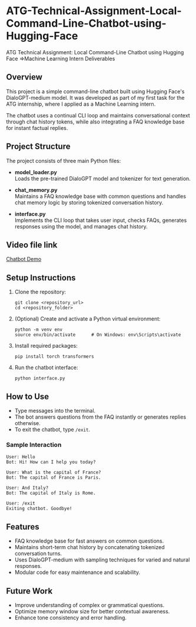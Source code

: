 # ATG-Technical-Assignment-Local-Command-Line-Chatbot-using-Hugging-Face
ATG Technical Assignment:  Local Command-Line Chatbot using Hugging  Face =>Machine Learning Intern Deliverables


## Overview
This project is a simple command-line chatbot built using Hugging Face's DialoGPT-medium model. It was developed as part of my first task for the ATG internship, where I applied as a Machine Learning intern.

The chatbot uses a continual CLI loop and maintains conversational context through chat history tokens, while also integrating a FAQ knowledge base for instant factual replies.

## Project Structure
The project consists of three main Python files:

- **model_loader.py**  
  Loads the pre-trained DialoGPT model and tokenizer for text generation.

- **chat_memory.py**  
  Maintains a FAQ knowledge base with common questions and handles chat memory logic by storing tokenized conversation history.

- **interface.py**  
  Implements the CLI loop that takes user input, checks FAQs, generates responses using the model, and manages chat history.

## Video file link
[Chatbot Demo](https://drive.google.com/file/d/13wv_E-Pw4LrBHDyRccPM6oQRz_qp0dzd/view?usp=sharing)

## Setup Instructions

1. Clone the repository:

   ```
   git clone <repository_url>
   cd <repository_folder>
   ```

2. (Optional) Create and activate a Python virtual environment:

   ```
   python -m venv env
   source env/bin/activate      # On Windows: env\Scripts\activate
   ```

3. Install required packages:

   ```
   pip install torch transformers
   ```

4. Run the chatbot interface:

   ```
   python interface.py
   ```

## How to Use

- Type messages into the terminal.
- The bot answers questions from the FAQ instantly or generates replies otherwise.
- To exit the chatbot, type `/exit`.

### Sample Interaction

```
User: Hello
Bot: Hi! How can I help you today?

User: What is the capital of France?
Bot: The capital of France is Paris.

User: And Italy?
Bot: The capital of Italy is Rome.

User: /exit
Exiting chatbot. Goodbye!
```

## Features

- FAQ knowledge base for fast answers on common questions.
- Maintains short-term chat history by concatenating tokenized conversation turns.
- Uses DialoGPT-medium with sampling techniques for varied and natural responses.
- Modular code for easy maintenance and scalability.

## Future Work

- Improve understanding of complex or grammatical questions.
- Optimize memory window size for better contextual awareness.
- Enhance tone consistency and error handling.

